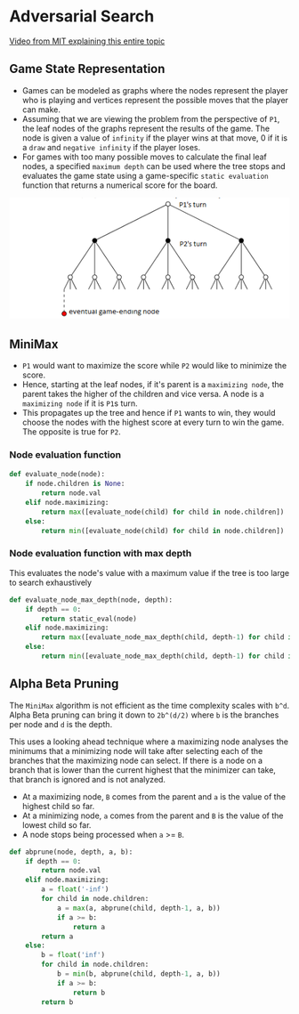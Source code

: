 # Adversarial Search

[Video from MIT explaining this entire topic](https://www.youtube.com/watch?v=STjW3eH0Cik)

## Game State Representation

* Games can be modeled as graphs where the nodes represent the player who is playing and vertices represent the possible moves that the player can make.
* Assuming that we are viewing the problem from the perspective of `P1`, the leaf nodes of the graphs represent the results of the game. The node is given a value of `infinity` if the player wins at that move, 0 if it is a `draw` and `negative infinity` if the player loses.
* For games with too many possible moves to calculate the final leaf nodes, a specified `maximum depth` can be used where the tree stops and evaluates the game state using a game-specific `static evaluation` function that returns a numerical score for the board.

![adversarial graph](../img/adversarial_graph.png)

## MiniMax

* `P1` would want to maximize the score while `P2` would like to minimize the score.
* Hence, starting at the leaf nodes, if it's parent is a `maximizing node`, the parent takes the higher of the children and vice versa. A node is a `maximizing node` if it is `P1`s turn.
* This propagates up the tree and hence if `P1` wants to win, they would choose the nodes with the highest score at every turn to win the game. The opposite is true for `P2`.

### Node evaluation function
```python
def evaluate_node(node):
    if node.children is None:
        return node.val
    elif node.maximizing:
        return max([evaluate_node(child) for child in node.children])
    else:
        return min([evaluate_node(child) for child in node.children])
```

### Node evaluation function with max depth
This evaluates the node's value with a maximum value if the tree is too large to search exhaustively
```python
def evaluate_node_max_depth(node, depth):
    if depth == 0:
        return static_eval(node)
    elif node.maximizing:
        return max([evaluate_node_max_depth(child, depth-1) for child in node.children])
    else:
        return min([evaluate_node_max_depth(child, depth-1) for child in node.children])
```

## Alpha Beta Pruning
The `MiniMax` algorithm is not efficient as the time complexity scales with `b^d`. Alpha Beta pruning can bring it down to `2b^(d/2)` where `b` is the branches per node and `d` is the depth.

This uses a looking ahead technique where a maximizing node analyses the minimums that a minimizing node will take after selecting each of the branches that the maximizing node can select. If there is a node on a branch that is lower than the current highest that the minimizer can take, that branch is ignored and is not analyzed.

* At a maximizing node, `B` comes from the parent and `a` is the value of the highest child so far.
* At a minimizing node, `a` comes from the parent and `B` is the value of the lowest child so far.
* A node stops being processed when `a` >= `B`.

```python
def abprune(node, depth, a, b):
    if depth == 0:
        return node.val
    elif node.maximizing:
        a = float('-inf')
        for child in node.children:
            a = max(a, abprune(child, depth-1, a, b))
            if a >= b:
                return a
        return a
    else:
        b = float('inf')
        for child in node.children:
            b = min(b, abprune(child, depth-1, a, b))
            if a >= b:
                return b
        return b
```